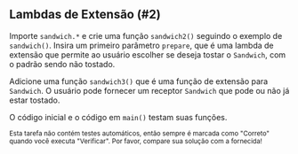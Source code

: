 ## Lambdas de Extensão (#2)

Importe `sandwich.*` e crie uma função `sandwich2()` seguindo o exemplo de `sandwich()`. Insira um primeiro parâmetro `prepare`, que é uma lambda de extensão que permite ao usuário escolher se deseja tostar o `Sandwich`, com o padrão sendo não tostado.

Adicione uma função `sandwich3()` que é uma função de extensão para `Sandwich`. O usuário pode fornecer um receptor `Sandwich` que pode ou não já estar tostado.

O código inicial e o código em `main()` testam suas funções.

<sub> Esta tarefa não contém testes automáticos, então sempre é marcada como "Correto" quando você executa "Verificar". Por favor, compare sua solução com a fornecida! </sub>